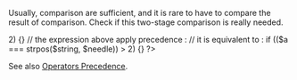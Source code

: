 Usually, comparison are sufficient, and it is rare to have to compare the result of comparison. Check if this two-stage comparison is really needed.

<?php

if ($a === strpos($string, $needle) > 2) {}

// the expression above apply precedence : 
// it is equivalent to : 
if (($a === strpos($string, $needle)) > 2) {}

?>

See also [Operators Precedence](http://php.net/manual/en/language.operators.precedence.php).
